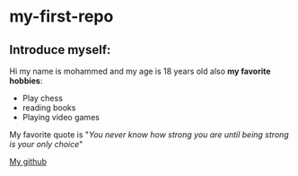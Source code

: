 # my-first-repo

## Introduce myself:

Hi my name is mohammed and my age is 18 years old also **my favorite hobbies**:

- Play chess
- reading books
- Playing video games

My favorite quote is "*You never know how strong you are until being strong is your only choice*"

[My github](https://github.com/muhammed-ahmed-hassouna)
